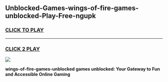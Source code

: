 
## Unblocked-Games-wings-of-fire-games-unblocked-Play-Free-ngupk
<h3>
<a href="https://premium76.site?title=wings-of-fire-games-unblocked&ref=18A1">CLICK TO PLAY</a></h3>
<hr>

<h3>
<a href="https://premium76.site?title=wings-of-fire-games-unblocked&ref=18A1">CLICK 2 PLAY</a>
  
</h3>

<a href="https://premium76.site?title=wings-of-fire-games-unblocked&ref=18A1"><img src="https://clearcache.store/games.png"></a>


**wings-of-fire-games-unblocked games unblocked: Your Gateway to Fun and Accessible Online Gaming**

